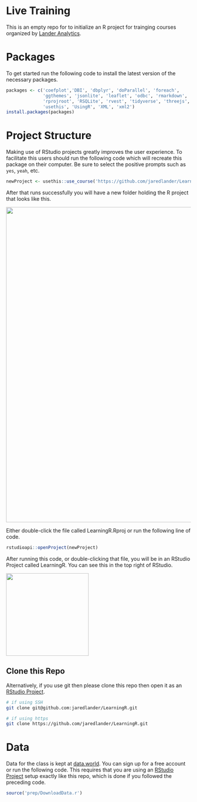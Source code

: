 
<!-- README.md is generated from README.Rmd. Please edit that file -->
Live Training
=============

This is an empty repo for to initialize an R project for trainging courses organized by [Lander Analytics](www.landeranalytics.com).

Packages
========

To get started run the following code to install the latest version of the necessary packages.

``` r
packages <- c('coefplot','DBI', 'dbplyr', 'doParallel', 'foreach', 
              'ggthemes', 'jsonlite', 'leaflet', 'odbc', 'rmarkdown', 
              'rprojroot', 'RSQLite', 'rvest', 'tidyverse', 'threejs', 
              'usethis', 'UsingR', 'XML', 'xml2')
install.packages(packages)
```

Project Structure
=================

Making use of RStudio projects greatly improves the user experience. To facilitate this users should run the following code which will recreate this package on their computer. Be sure to select the positive prompts such as `yes`, `yeah`, etc.

``` r
newProject <- usethis::use_course('https://github.com/jaredlander/LearningR/archive/master.zip')
```

After that runs successfully you will have a new folder holding the R project that looks like this.

<img src="images/ProjectFolder.png" width="859" />

Either double-click the file called LearningR.Rproj or run the following line of code.

``` r
rstudioapi::openProject(newProject)
```

After running this code, or double-clicking that file, you will be in an RStudio Project called LearningR. You can see this in the top right of RStudio.

<img src="images/ProjectCorner.png" width="225" />

Clone this Repo
---------------

Alternatively, if you use git then please clone this repo then open it as an [RStudio Project](https://support.rstudio.com/hc/en-us/articles/200526207-Using-Projects).

``` sh
# if using SSH
git clone git@github.com:jaredlander/LearningR.git

# if using https
git clone https://github.com/jaredlander/LearningR.git
```

Data
====

Data for the class is kept at [data.world](https://data.world/landeranalytics/training). You can sign up for a free account or run the following code. This requires that you are using an [RStudio Project](https://support.rstudio.com/hc/en-us/articles/200526207-Using-Projects) setup exactly like this repo, which is done if you followed the preceding code.

``` r
source('prep/DownloadData.r')
```
